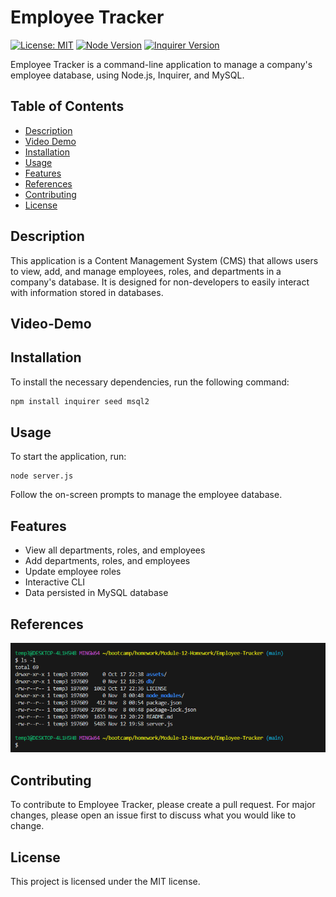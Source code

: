 # Employee Tracker

[![License: MIT](https://img.shields.io/badge/License-MIT-yellow.svg)](https://opensource.org/licenses/MIT)
[![Node Version](https://img.shields.io/badge/node-14.17.0-blue.svg)](https://nodejs.org/en/)
[![Inquirer Version](https://img.shields.io/badge/inquirer-8.2.4-green.svg)](https://www.npmjs.com/package/inquirer/v/8.2.4)

Employee Tracker is a command-line application to manage a company's employee database, using Node.js, Inquirer, and MySQL.

## Table of Contents

- [Description](#description)
- [Video Demo](#video-demo)
- [Installation](#installation)
- [Usage](#usage)
- [Features](#features)
- [References](#references)
- [Contributing](#contributing)
- [License](#license)


## Description

This application is a Content Management System (CMS) that allows users to view, add, and manage employees, roles, and departments in a company's database. It is designed for non-developers to easily interact with information stored in databases.

## Video-Demo



## Installation

To install the necessary dependencies, run the following command:

```bash
npm install inquirer seed msql2
```
## Usage

To start the application, run:

    node server.js

Follow the on-screen prompts to manage the employee database.

## Features

- View all departments, roles, and employees
- Add departments, roles, and employees
- Update employee roles
- Interactive CLI
- Data persisted in MySQL database

## References

![Source Code](./assets/source-code-screenshot.png)


## Contributing

To contribute to Employee Tracker, please create a pull request. For major changes, please open an issue first to discuss what you would like to change.

## License

This project is licensed under the MIT license.

